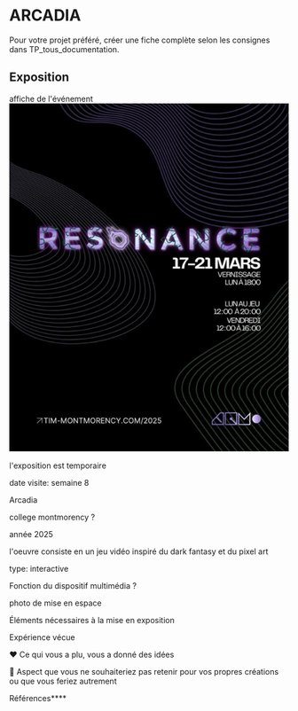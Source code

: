 # ARCADIA



Pour votre projet préféré, créer une fiche complète selon les consignes dans TP_tous_documentation.


## Exposition

affiche de l'événement
![photo](medias/affiche_resonance.png)

l'exposition est temporaire

date visite: semaine 8 

Arcadia

college montmorency ?

année 2025

l'oeuvre consiste en un jeu vidéo inspiré du dark fantasy et du pixel art

type: interactive 

Fonction du dispositif multimédia ?

photo de mise en espace

Éléments nécessaires à la mise en exposition

Expérience vécue

❤️ Ce qui vous a plu, vous a donné des idées

🤔 Aspect que vous ne souhaiteriez pas retenir pour vos propres créations ou que vous feriez autrement

Références****
